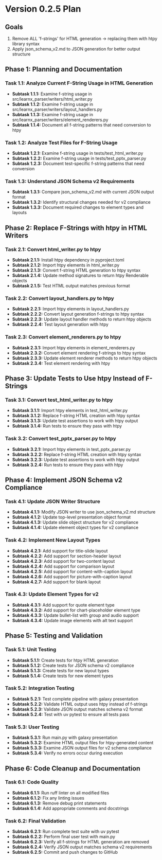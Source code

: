 # Version 0.2.5 Plan

## Goals
1. Remove ALL 'f-strings' for HTML generation → replacing them with htpy library syntax
2. Apply json_schema_v2.md to JSON generation for better output structure

## Phase 1: Planning and Documentation

### Task 1.1: Analyze Current F-String Usage in HTML Generation
- **Subtask 1.1.1:** Examine f-string usage in src/learnx_parser/writers/html_writer.py
- **Subtask 1.1.2:** Examine f-string usage in src/learnx_parser/writers/layout_handlers.py
- **Subtask 1.1.3:** Examine f-string usage in src/learnx_parser/writers/element_renderers.py
- **Subtask 1.1.4:** Document all f-string patterns that need conversion to htpy

### Task 1.2: Analyze Test Files for F-String Usage
- **Subtask 1.2.1:** Examine f-string usage in tests/test_html_writer.py
- **Subtask 1.2.2:** Examine f-string usage in tests/test_pptx_parser.py
- **Subtask 1.2.3:** Document test-specific f-string patterns that need conversion

### Task 1.3: Understand JSON Schema v2 Requirements
- **Subtask 1.3.1:** Compare json_schema_v2.md with current JSON output format
- **Subtask 1.3.2:** Identify structural changes needed for v2 compliance
- **Subtask 1.3.3:** Document required changes to element types and layouts

## Phase 2: Replace F-Strings with htpy in HTML Writers

### Task 2.1: Convert html_writer.py to htpy
- **Subtask 2.1.1:** Install htpy dependency in pyproject.toml
- **Subtask 2.1.2:** Import htpy elements in html_writer.py
- **Subtask 2.1.3:** Convert f-string HTML generation to htpy syntax
- **Subtask 2.1.4:** Update method signatures to return htpy Renderable objects
- **Subtask 2.1.5:** Test HTML output matches previous format

### Task 2.2: Convert layout_handlers.py to htpy
- **Subtask 2.2.1:** Import htpy elements in layout_handlers.py
- **Subtask 2.2.2:** Convert layout generation f-strings to htpy syntax
- **Subtask 2.2.3:** Update layout handler methods to return htpy objects
- **Subtask 2.2.4:** Test layout generation with htpy

### Task 2.3: Convert element_renderers.py to htpy
- **Subtask 2.3.1:** Import htpy elements in element_renderers.py
- **Subtask 2.3.2:** Convert element rendering f-strings to htpy syntax
- **Subtask 2.3.3:** Update element renderer methods to return htpy objects
- **Subtask 2.3.4:** Test element rendering with htpy

## Phase 3: Update Tests to Use htpy Instead of F-Strings

### Task 3.1: Convert test_html_writer.py to htpy
- **Subtask 3.1.1:** Import htpy elements in test_html_writer.py
- **Subtask 3.1.2:** Replace f-string HTML creation with htpy syntax
- **Subtask 3.1.3:** Update test assertions to work with htpy output
- **Subtask 3.1.4:** Run tests to ensure they pass with htpy

### Task 3.2: Convert test_pptx_parser.py to htpy
- **Subtask 3.2.1:** Import htpy elements in test_pptx_parser.py
- **Subtask 3.2.2:** Replace f-string HTML creation with htpy syntax
- **Subtask 3.2.3:** Update test assertions to work with htpy output
- **Subtask 3.2.4:** Run tests to ensure they pass with htpy

## Phase 4: Implement JSON Schema v2 Compliance

### Task 4.1: Update JSON Writer Structure
- **Subtask 4.1.1:** Modify JSON writer to use json_schema_v2.md structure
- **Subtask 4.1.2:** Update top-level presentation object format
- **Subtask 4.1.3:** Update slide object structure for v2 compliance
- **Subtask 4.1.4:** Update element object types for v2 compliance

### Task 4.2: Implement New Layout Types
- **Subtask 4.2.1:** Add support for title-slide layout
- **Subtask 4.2.2:** Add support for section-header layout
- **Subtask 4.2.3:** Add support for two-content layout
- **Subtask 4.2.4:** Add support for comparison layout
- **Subtask 4.2.5:** Add support for content-with-caption layout
- **Subtask 4.2.6:** Add support for picture-with-caption layout
- **Subtask 4.2.7:** Add support for blank layout

### Task 4.3: Update Element Types for v2
- **Subtask 4.3.1:** Add support for quote element type
- **Subtask 4.3.2:** Add support for chart-placeholder element type
- **Subtask 4.3.3:** Update bullet-list with group and audio support
- **Subtask 4.3.4:** Update image elements with alt text support

## Phase 5: Testing and Validation

### Task 5.1: Unit Testing
- **Subtask 5.1.1:** Create tests for htpy HTML generation
- **Subtask 5.1.2:** Create tests for JSON schema v2 compliance
- **Subtask 5.1.3:** Create tests for new layout types
- **Subtask 5.1.4:** Create tests for new element types

### Task 5.2: Integration Testing
- **Subtask 5.2.1:** Test complete pipeline with galaxy presentation
- **Subtask 5.2.2:** Validate HTML output uses htpy instead of f-strings
- **Subtask 5.2.3:** Validate JSON output matches schema v2 format
- **Subtask 5.2.4:** Test with uv pytest to ensure all tests pass

### Task 5.3: User Testing
- **Subtask 5.3.1:** Run main.py with galaxy presentation
- **Subtask 5.3.2:** Examine HTML output files for htpy-generated content
- **Subtask 5.3.3:** Examine JSON output files for v2 schema compliance
- **Subtask 5.3.4:** Verify no errors occur during execution

## Phase 6: Code Cleanup and Documentation

### Task 6.1: Code Quality
- **Subtask 6.1.1:** Run ruff linter on all modified files
- **Subtask 6.1.2:** Fix any linting issues
- **Subtask 6.1.3:** Remove debug print statements
- **Subtask 6.1.4:** Add appropriate comments and docstrings

### Task 6.2: Final Validation
- **Subtask 6.2.1:** Run complete test suite with uv pytest
- **Subtask 6.2.2:** Perform final user test with main.py
- **Subtask 6.2.3:** Verify all f-strings for HTML generation are removed
- **Subtask 6.2.4:** Verify JSON output matches schema v2 requirements
- **Subtask 6.2.5:** Commit and push changes to GitHub
